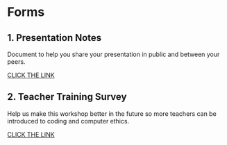 # Forms

## 1. Presentation Notes
Document to help you share your presentation in public and between your peers.

[CLICK THE LINK](https://drive.google.com/drive/folders/17iS_xCMzZx_fVneUcsTA8pOvQ0E7zPWR?usp=sharing)

## 2. Teacher Training Survey
Help us make this workshop better in the future so more teachers can be introduced to coding and computer ethics.

[CLICK THE LINK](https://kidscodejeunesse.typeform.com/to/YygwQx)

